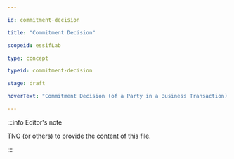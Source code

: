 ```yaml
---

id: commitment-decision

title: "Commitment Decision"

scopeid: essifLab

type: concept

typeid: commitment-decision

stage: draft

hoverText: "Commitment Decision (of a Party in a Business Transaction) --  the decision of that Party whether or not to commit to that Business Transaction, i.e. (promise) to fulfill the obligations that the associated Business Transaction Agreement Proposal would impose on that Party once it were signed."

---
```




:::info Editor's note

TNO (or others) to provide the content of this file.

:::

